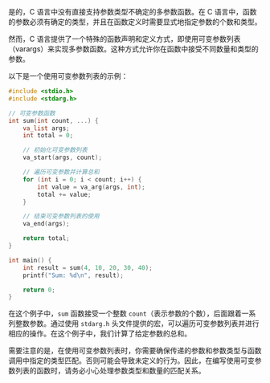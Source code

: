 是的，C 语言中没有直接支持参数类型不确定的多参数函数。在 C 语言中，函数的参数必须有确定的类型，并且在函数定义时需要显式地指定参数的个数和类型。

然而，C 语言提供了一个特殊的函数声明和定义方式，即使用可变参数列表（varargs）来实现多参数函数。这种方式允许你在函数中接受不同数量和类型的参数。

以下是一个使用可变参数列表的示例：

```c
#include <stdio.h>
#include <stdarg.h>

// 可变参数函数
int sum(int count, ...) {
    va_list args;
    int total = 0;

    // 初始化可变参数列表
    va_start(args, count);

    // 遍历可变参数并计算总和
    for (int i = 0; i < count; i++) {
        int value = va_arg(args, int);
        total += value;
    }

    // 结束可变参数列表的使用
    va_end(args);

    return total;
}

int main() {
    int result = sum(4, 10, 20, 30, 40);
    printf("Sum: %d\n", result);

    return 0;
}
```

在这个例子中，`sum` 函数接受一个整数 `count`（表示参数的个数），后面跟着一系列整数参数。通过使用 `stdarg.h` 头文件提供的宏，可以遍历可变参数列表并进行相应的操作。在这个例子中，我们计算了给定参数的总和。

需要注意的是，在使用可变参数列表时，你需要确保传递的参数和参数类型与函数调用中指定的类型匹配。否则可能会导致未定义的行为。因此，在编写使用可变参数列表的函数时，请务必小心处理参数类型和数量的匹配关系。